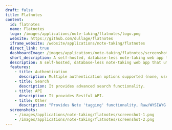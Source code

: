 ```yaml
---
draft: false
title: Flatnotes
content:
  id: flatnotes
  name: Flatnotes
  logo: /images/applications/note-taking/flatnotes/logo.png
  website: https://github.com/dullage/flatnotes
  iframe_website: /website/applications/note-taking/flatnotes
  direct_link: true
  dashboardImage: /images/applications/note-taking/flatnotes/screenshot-1.png
  short_description: A self-hosted, database-less note-taking web app that utilizes a flat folder of markdown files for storage.
  description: A self-hosted, database-less note-taking web app that utilizes a flat folder of markdown files for storage.
  features:
    - title: Authentication
      description: Multiple authentication options supported (none, username/password, 2FA).
    - title: Search
      description: It provides advanced search functionality.
    - title: API
      description: It provides Restful API.
    - title: Other
      description: "Provides Note 'tagging' functionality, Raw/WYSIWYG markdown editor modes and others"
  screenshots:
    - /images/applications/note-taking/flatnotes/screenshot-1.png
    - /images/applications/note-taking/flatnotes/screenshot-2.png
---
```


